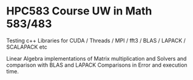 # HPC583 Course UW in Math 583/483

Testing c++ Libraries for CUDA / Threads / MPI / fft3 / BLAS / LAPACK / SCALAPACK etc

Linear Algebra implementations of Matrix multiplication and Solvers and comparison with BLAS and LAPACK
Comparisons in Error and execution time.

